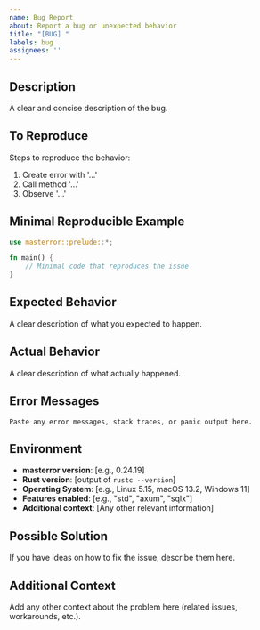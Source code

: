 ```yaml
---
name: Bug Report
about: Report a bug or unexpected behavior
title: "[BUG] "
labels: bug
assignees: ''
---
```


## Description

A clear and concise description of the bug.

## To Reproduce

Steps to reproduce the behavior:

1. Create error with '...'
2. Call method '...'
3. Observe '...'

## Minimal Reproducible Example

```rust
use masterror::prelude::*;

fn main() {
    // Minimal code that reproduces the issue
}
```

## Expected Behavior

A clear description of what you expected to happen.

## Actual Behavior

A clear description of what actually happened.

## Error Messages

```
Paste any error messages, stack traces, or panic output here.
```

## Environment

- **masterror version**: [e.g., 0.24.19]
- **Rust version**: [output of `rustc --version`]
- **Operating System**: [e.g., Linux 5.15, macOS 13.2, Windows 11]
- **Features enabled**: [e.g., "std", "axum", "sqlx"]
- **Additional context**: [Any other relevant information]

## Possible Solution

If you have ideas on how to fix the issue, describe them here.

## Additional Context

Add any other context about the problem here (related issues, workarounds, etc.).
